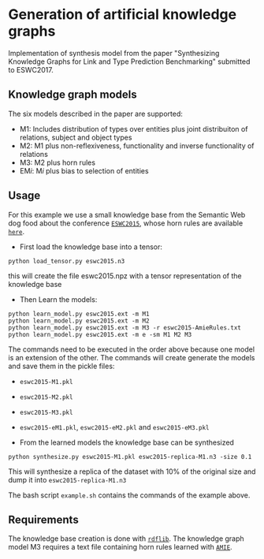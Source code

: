 # Generation of artificial knowledge graphs

Implementation of synthesis model from the paper "Synthesizing Knowledge Graphs for Link and Type Prediction Benchmarking" submitted to ESWC2017.


## Knowledge graph models

The six models described in the paper are supported:

- M1: Includes distribution of types over entities plus joint distribuiton of relations, subject and object types
- M2: M1 plus non-reflexiveness, functionality and inverse functionality of relations
- M3: M2 plus horn rules
- EM*i*: M*i* plus bias to selection of entities

## Usage

For this example we use a small knowledge base from the Semantic Web dog food about the conference
[`ESWC2015`](http://data.dws.informatik.uni-mannheim.de/hmctp/kbgen/eswc2015.n3), whose horn rules are available [`here`](http://data.dws.informatik.uni-mannheim.de/hmctp/kbgen/eswc2015.n3).

- First load the knowledge base into a tensor:

 ```
 python load_tensor.py eswc2015.n3
 ```

 this will create the file eswc2015.npz with a tensor representation of the knowledge base

- Then Learn the models:

 ```
 python learn_model.py eswc2015.ext -m M1
 python learn_model.py eswc2015.ext -m M2
 python learn_model.py eswc2015.ext -m M3 -r eswc2015-AmieRules.txt
 python learn_model.py eswc2015.ext -m e -sm M1 M2 M3
 ```

 The commands need to be executed in the order above because one model is an extension of the other.
 The commands will create generate the models and save them in the pickle files:

 - ```eswc2015-M1.pkl```
 - ```eswc2015-M2.pkl```
 - ```eswc2015-M3.pkl```
 - ```eswc2015-eM1.pkl```, ```eswc2015-eM2.pkl``` and ```eswc2015-eM3.pkl```

- From the learned models the knowledge base can be synthesized

 ```
 python synthesize.py eswc2015-M1.pkl eswc2015-replica-M1.n3 -size 0.1
 ```

 This will synthesize a replica of the dataset with 10% of the original size and dump it into ```eswc2015-replica-M1.n3```


The bash script ```example.sh``` contains the commands of the example above.


## Requirements
The knowledge base creation is done with [`rdflib`](https://github.com/RDFLib/rdflib).
The knowledge graph model M3 requires a text file containing horn rules learned with
[`AMIE`](https://www.mpi-inf.mpg.de/departments/databases-and-information-systems/research/yago-naga/amie/).